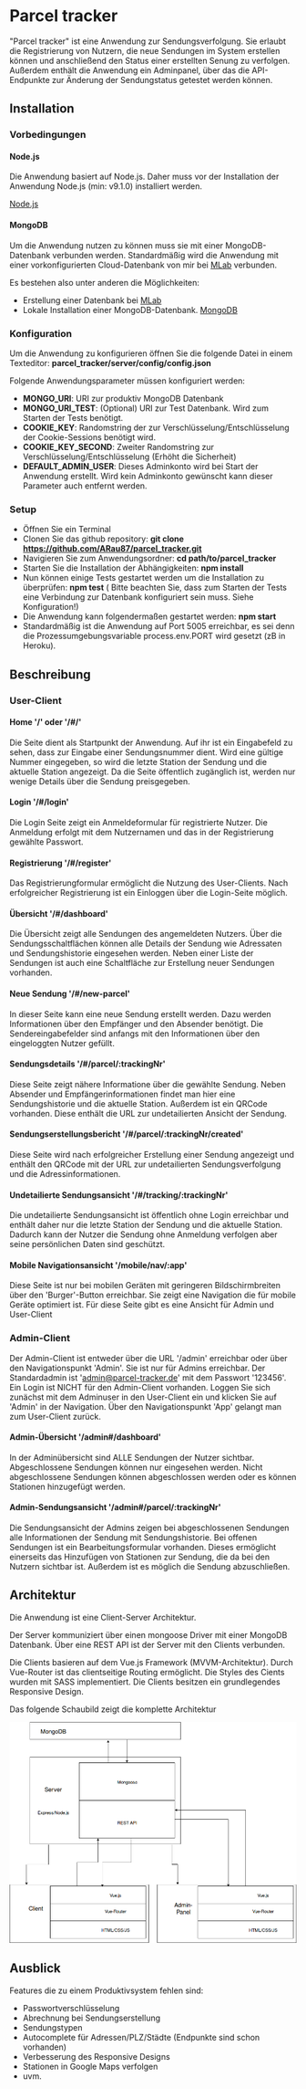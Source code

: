 # Parcel tracker

"Parcel tracker" ist eine Anwendung zur Sendungsverfolgung. Sie erlaubt die Registrierung von Nutzern, die neue Sendungen
im System erstellen können und anschließend den Status einer erstellten Senung zu verfolgen.
Außerdem enthält die Anwendung ein Adminpanel, über das die API-Endpunkte zur Änderung der Sendungstatus getestet werden 
können.


## Installation


### Vorbedingungen

#### Node.js

Die Anwendung basiert auf Node.js. Daher muss vor der Installation der Anwendung Node.js (min: v9.1.0) installiert werden.

[Node.js](https://nodejs.org/en/)

#### MongoDB

Um die Anwendung nutzen zu können muss sie mit einer MongoDB-Datenbank verbunden werden. Standardmäßig wird die Anwendung mit
einer vorkonfigurierten Cloud-Datenbank von mir bei [MLab](https://mlab.com/) verbunden.

Es bestehen also unter anderen die Möglichkeiten:

 - Erstellung einer Datenbank bei [MLab](https://mlab.com/)
 - Lokale Installation einer MongoDB-Datenbank. [MongoDB](https://www.mongodb.com/)
 
 ### Konfiguration
 
 Um die Anwendung zu konfigurieren öffnen Sie die folgende Datei in einem Texteditor: **parcel_tracker/server/config/config.json**
 
 Folgende Anwendungsparameter müssen konfiguriert werden:
 
 - **MONGO_URI**: URI zur produktiv MongoDB Datenbank
 - **MONGO_URI_TEST**: (Optional) URI zur Test Datenbank. Wird zum Starten der Tests benötigt.
 - **COOKIE_KEY**: Randomstring der zur Verschlüsselung/Entschlüsselung der Cookie-Sessions benötigt wird.
 - **COOKIE_KEY_SECOND**: Zweiter Randomstring zur Verschlüsselung/Entschlüsselung (Erhöht die Sicherheit)
 - **DEFAULT_ADMIN_USER**: Dieses Adminkonto wird bei Start der Anwendung erstellt. Wird kein Adminkonto gewünscht kann dieser Parameter auch entfernt werden.

### Setup

 - Öffnen Sie ein Terminal
 - Clonen Sie das github repository: **git clone https://github.com/ARau87/parcel_tracker.git**
 - Navigieren Sie zum Anwendungsordner:  **cd path/to/parcel_tracker**
 - Starten Sie die Installation der Abhängigkeiten: **npm install**
 - Nun können einige Tests gestartet werden um die Installation zu überprüfen: **npm test**
   ( Bitte beachten Sie, dass zum Starten der Tests eine Verbindung zur Datenbank konfiguriert sein muss. Siehe Konfiguration!)
 - Die Anwendung kann folgendermaßen gestartet werden: **npm start**
 - Standardmäßig ist die Anwendung auf Port 5005 erreichbar, es sei denn die Prozessumgebungsvariable process.env.PORT wird gesetzt (zB in Heroku).


## Beschreibung

### User-Client

#### Home '/' oder '/#/'

Die Seite dient als Startpunkt der Anwendung. Auf ihr ist ein Eingabefeld zu sehen, dass zur Eingabe einer Sendungsnummer dient.
Wird eine gültige Nummer eingegeben, so wird die letzte Station der Sendung und die aktuelle Station angezeigt. Da die Seite
öffentlich zugänglich ist, werden nur wenige Details über die Sendung preisgegeben.

#### Login '/#/login'

Die Login Seite zeigt ein Anmeldeformular für registrierte Nutzer. Die Anmeldung erfolgt mit dem Nutzernamen und das in der
Registrierung gewählte Passwort.


#### Registrierung '/#/register'

Das Registrierungformular ermöglicht die Nutzung des User-Clients. Nach erfolgreicher Registrierung ist ein Einloggen über die 
Login-Seite möglich.

#### Übersicht '/#/dashboard'

Die Übersicht zeigt alle Sendungen des angemeldeten Nutzers. Über die Sendungsschaltflächen können alle Details der Sendung
wie Adressaten und Sendungshistorie eingesehen werden. Neben einer Liste der Sendungen ist auch eine Schaltfläche zur Erstellung
neuer Sendungen vorhanden.

#### Neue Sendung '/#/new-parcel'

In dieser Seite kann eine neue Sendung erstellt werden. Dazu werden Informationen über den Empfänger und den Absender benötigt.
Die Sendereingabefelder sind anfangs mit den Informationen über den eingeloggten Nutzer gefüllt.

#### Sendungsdetails '/#/parcel/:trackingNr'

Diese Seite zeigt nähere Informatione über die gewählte Sendung. Neben Absender und Empfängerinformationen findet man hier
eine Sendungshistorie und die aktuelle Station. Außerdem ist ein QRCode vorhanden. Diese enthält die URL zur undetailierten
Ansicht der Sendung.

#### Sendungserstellungsbericht '/#/parcel/:trackingNr/created'

Diese Seite wird nach erfolgreicher Erstellung einer Sendung angezeigt und enthält den QRCode mit der URL zur undetailierten 
Sendungsverfolgung und die Adressinformationen.

#### Undetailierte Sendungsansicht '/#/tracking/:trackingNr'

Die undetailierte Sendungsansicht ist öffentlich ohne Login erreichbar und enthält daher nur die letzte Station der Sendung
und die aktuelle Station. Dadurch kann der Nutzer die Sendung ohne Anmeldung verfolgen aber seine persönlichen Daten sind 
geschützt.

#### Mobile Navigationsansicht '/mobile/nav/:app'

Diese Seite ist nur bei mobilen Geräten mit geringeren Bildschirmbreiten über den 'Burger'-Button erreichbar. Sie zeigt eine
Navigation die für mobile Geräte optimiert ist. Für diese Seite gibt es eine Ansicht für Admin und User-Client


### Admin-Client

Der Admin-Client ist entweder über die URL '/admin' erreichbar oder über den Navigationspunkt 'Admin'. Sie ist nur für 
Admins erreichbar. Der Standardadmin ist 'admin@parcel-tracker.de' mit dem Passwort '123456'. Ein Login ist NICHT für den
Admin-Client vorhanden. Loggen Sie sich zunächst mit dem Adminuser in den User-Client ein und klicken Sie auf 'Admin' in der
Navigation.
Über den Navigationspunkt 'App' gelangt man zum User-Client zurück.

#### Admin-Übersicht '/admin#/dashboard'

In der Adminübersicht sind ALLE Sendungen der Nutzer sichtbar. Abgeschlossene Sendungen können nur eingesehen werden. Nicht abgeschlossene
Sendungen können abgeschlossen werden oder es können Stationen hinzugefügt werden.

#### Admin-Sendungsansicht '/admin#/parcel/:trackingNr'

Die Sendungsansicht der Admins zeigen bei abgeschlossenen Sendungen alle Informationen der Sendung mit Sendungshistorie. 
Bei offenen Sendungen ist ein Bearbeitungsformular vorhanden. Dieses ermöglicht einerseits das Hinzufügen von Stationen zur
Sendung, die da bei den Nutzern sichtbar ist. Außerdem ist es möglich die Sendung abzuschließen.


## Architektur

Die Anwendung ist eine Client-Server Architektur. 

Der Server kommuniziert über einen mongoose Driver mit einer MongoDB Datenbank. Über eine REST API ist der Server mit den
Clients verbunden.

Die Clients basieren auf dem Vue.js Framework (MVVM-Architektur). Durch Vue-Router ist das clientseitige Routing ermöglicht.
Die Styles des Cients wurden mit SASS implementiert. Die Clients besitzen ein grundlegendes Responsive Design.

Das folgende Schaubild zeigt die komplette Architektur

![Parcel-Tracker Architektur - Bild konnte nicht geladen werden](https://github.com/ARau87/parcel_tracker/blob/master/Architecture.png "Parcel-Tracker Architektur")


## Ausblick

Features die zu einem Produktivsystem fehlen sind:

 - Passwortverschlüsselung 
 - Abrechnung bei Sendungserstellung
 - Sendungstypen
 - Autocomplete für Adressen/PLZ/Städte (Endpunkte sind schon vorhanden)
 - Verbesserung des Responsive Designs
 - Stationen in Google Maps verfolgen
 - uvm.

